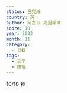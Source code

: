 ```yaml
---
status: 已完成
country: 英
author: 阿加莎·克里斯蒂
score: 10
year: 2023
month: 11
category:
  - 书籍
tags:
  - 文学
  - 推理
---
```

10/10 神
